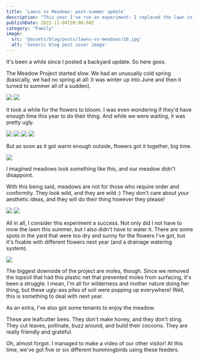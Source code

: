 ```yaml
---
title: 'Lawns vs Meadows: post-summer update'
description: "This year I've run an experiment: I replaced the lawn in our backyard with a meadow. And it went pretty well!"
publishDate: 2022-11-04T20:00:00Z
category: "Family"
image:
  src: '@assets/blog/posts/lawns-vs-meadows/10.jpg'
  alt: 'Generic blog post cover image'
---
```


It's been a while since I posted a backyard update. So here goes.

The Meadow Project started slow. We had an unusually cold spring (basically, we had no spring at all: it was winter up into June and then it turned to summer all of a sudden).

![](assets/blog/posts/lawns-vs-meadows/1.jpg)
![](assets/blog/posts/lawns-vs-meadows/2.jpg)

It took a while for the flowers to bloom. I was even wondering if they'd have enough time this year to do their thing. And while we were waiting, it was pretty ugly.

![](assets/blog/posts/lawns-vs-meadows/3.jpg)
![](assets/blog/posts/lawns-vs-meadows/4.jpg)
![](assets/blog/posts/lawns-vs-meadows/5.jpg)
![](assets/blog/posts/lawns-vs-meadows/6.jpg)

But as soon as it got warm enough outside, flowers got it together, big time.

![](assets/blog/posts/lawns-vs-meadows/7.jpg)

I imagined meadows look something like this, and our meadow didn't disappoint.

With this being said, meadows are not for those who require order and conformity. They look wild, and they are wild :) They don't care about your aesthetic ideas, and they will do their thing however they please!

![](assets/blog/posts/lawns-vs-meadows/9.jpg)
![](assets/blog/posts/lawns-vs-meadows/10.jpg)

All in all, I consider this experiment a success. Not only did I not have to mow the lawn this summer, but I also didn't have to water it. There are some spots in the yard that were too dry and sunny for the flowers I've got, but it's fixable with different flowers next year (and a drainage watering system).

![](assets/blog/posts/lawns-vs-meadows/11.jpg)

The biggest downside of the project are moles, though. Since we removed the topsoil that had this plastic net that prevented moles from surfacing, it's been a struggle. I mean, I'm all for wilderness and mother nature doing her thing, but these ugly-ass piles of soil were popping up everywhere! Well, this is something to deal with next year.

As an extra, I've also got some tenants to enjoy the meadow.

These are leafcutter bees. They don't make honey, and they don't sting. They cut leaves, pollinate, buzz around, and build their cocoons. They are really friendly and grateful.

Oh, almost forgot. I managed to make a video of our other visitor! At this time, we've got five or six different hummingbirds using these feeders.
